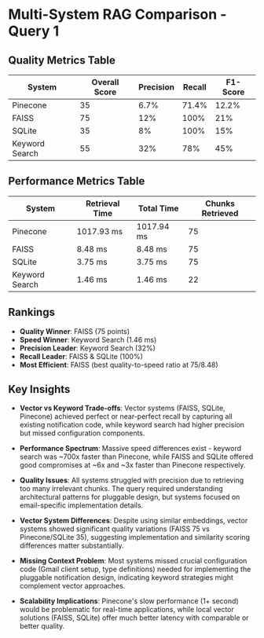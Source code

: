 # Multi-System RAG Comparison - Query 1

## Quality Metrics Table
| System | Overall Score | Precision | Recall | F1-Score |
|--------|---------------|-----------|--------|----------|
| Pinecone | 35 | 6.7% | 71.4% | 12.2% |
| FAISS | 75 | 12% | 100% | 21% |
| SQLite | 35 | 8% | 100% | 15% |
| Keyword Search | 55 | 32% | 78% | 45% |

## Performance Metrics Table
| System | Retrieval Time | Total Time | Chunks Retrieved |
|--------|----------------|-----------|------------------|
| Pinecone | 1017.93 ms | 1017.94 ms | 75 |
| FAISS | 8.48 ms | 8.48 ms | 75 |
| SQLite | 3.75 ms | 3.75 ms | 75 |
| Keyword Search | 1.46 ms | 1.46 ms | 22 |

## Rankings
- **Quality Winner**: FAISS (75 points)
- **Speed Winner**: Keyword Search (1.46 ms)
- **Precision Leader**: Keyword Search (32%)
- **Recall Leader**: FAISS & SQLite (100%)
- **Most Efficient**: FAISS (best quality-to-speed ratio at 75/8.48)

## Key Insights
- **Vector vs Keyword Trade-offs**: Vector systems (FAISS, SQLite, Pinecone) achieved perfect or near-perfect recall by capturing all existing notification code, while keyword search had higher precision but missed configuration components.

- **Performance Spectrum**: Massive speed differences exist - keyword search was ~700x faster than Pinecone, while FAISS and SQLite offered good compromises at ~6x and ~3x faster than Pinecone respectively.

- **Quality Issues**: All systems struggled with precision due to retrieving too many irrelevant chunks. The query required understanding architectural patterns for pluggable design, but systems focused on email-specific implementation details.

- **Vector System Differences**: Despite using similar embeddings, vector systems showed significant quality variations (FAISS 75 vs Pinecone/SQLite 35), suggesting implementation and similarity scoring differences matter substantially.

- **Missing Context Problem**: Most systems missed crucial configuration code (Gmail client setup, type definitions) needed for implementing the pluggable notification design, indicating keyword strategies might complement vector approaches.

- **Scalability Implications**: Pinecone's slow performance (1+ second) would be problematic for real-time applications, while local vector solutions (FAISS, SQLite) offer much better latency with comparable or better quality.